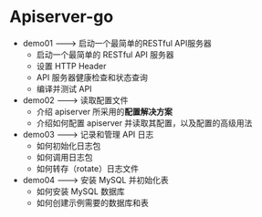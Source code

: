 # Apiserver-go  

- demo01  ---> 启动一个最简单的RESTful API服务器     
    - 启动一个最简单的 RESTful API 服务器
    - 设置 HTTP Header
    - API 服务器健康检查和状态查询
    - 编译并测试 API
- demo02  ---> 读取配置文件 
    - 介绍 apiserver 所采用的**配置解决方案**
    - 介绍如何配置 apiserver 并读取其配置，以及配置的高级用法
- demo03  ---> 记录和管理 API 日志   
    - 如何初始化日志包 
    - 如何调用日志包 
    - 如何转存（rotate）日志文件  
- demo04  ---> 安装 MySQL 并初始化表
    - 如何安装 MySQL 数据库 
    - 如何创建示例需要的数据库和表  


    

     


